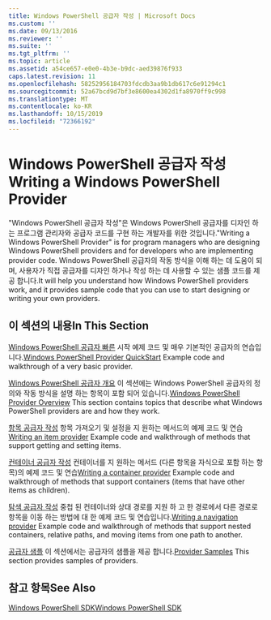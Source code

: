 ```yaml
---
title: Windows PowerShell 공급자 작성 | Microsoft Docs
ms.custom: ''
ms.date: 09/13/2016
ms.reviewer: ''
ms.suite: ''
ms.tgt_pltfrm: ''
ms.topic: article
ms.assetid: a54ce657-e0e0-4b3e-b9dc-aed39876f933
caps.latest.revision: 11
ms.openlocfilehash: 58252956184703fdcdb3aa9b1db617c6e91294c1
ms.sourcegitcommit: 52a67bcd9d7bf3e8600ea4302d1fa8970ff9c998
ms.translationtype: MT
ms.contentlocale: ko-KR
ms.lasthandoff: 10/15/2019
ms.locfileid: "72366192"
---
```

# <a name="writing-a-windows-powershell-provider"></a><span data-ttu-id="d6d5d-102">Windows PowerShell 공급자 작성</span><span class="sxs-lookup"><span data-stu-id="d6d5d-102">Writing a Windows PowerShell Provider</span></span>

<span data-ttu-id="d6d5d-103">"Windows PowerShell 공급자 작성"은 Windows PowerShell 공급자를 디자인 하는 프로그램 관리자와 공급자 코드를 구현 하는 개발자를 위한 것입니다.</span><span class="sxs-lookup"><span data-stu-id="d6d5d-103">"Writing a Windows PowerShell Provider" is for program managers who are designing Windows PowerShell providers and for developers who are implementing provider code.</span></span> <span data-ttu-id="d6d5d-104">Windows PowerShell 공급자의 작동 방식을 이해 하는 데 도움이 되며, 사용자가 직접 공급자를 디자인 하거나 작성 하는 데 사용할 수 있는 샘플 코드를 제공 합니다.</span><span class="sxs-lookup"><span data-stu-id="d6d5d-104">It will help you understand how Windows PowerShell providers work, and it provides sample code that you can use to start designing or writing your own providers.</span></span>

## <a name="in-this-section"></a><span data-ttu-id="d6d5d-105">이 섹션의 내용</span><span class="sxs-lookup"><span data-stu-id="d6d5d-105">In This Section</span></span>

<span data-ttu-id="d6d5d-106">[Windows PowerShell 공급자 빠른](./windows-powershell-provider-quickstart.md) 시작 예제 코드 및 매우 기본적인 공급자의 연습입니다.</span><span class="sxs-lookup"><span data-stu-id="d6d5d-106">[Windows PowerShell Provider QuickStart](./windows-powershell-provider-quickstart.md) Example code and walkthrough of a very basic provider.</span></span>

<span data-ttu-id="d6d5d-107">[Windows PowerShell 공급자 개요](./windows-powershell-provider-overview.md) 이 섹션에는 Windows PowerShell 공급자의 정의와 작동 방식을 설명 하는 항목이 포함 되어 있습니다.</span><span class="sxs-lookup"><span data-stu-id="d6d5d-107">[Windows PowerShell Provider Overview](./windows-powershell-provider-overview.md) This section contains topics that describe what Windows PowerShell providers are and how they work.</span></span>

<span data-ttu-id="d6d5d-108">[항목 공급자 작성](./writing-an-item-provider.md) 항목 가져오기 및 설정을 지 원하는 메서드의 예제 코드 및 연습</span><span class="sxs-lookup"><span data-stu-id="d6d5d-108">[Writing an item provider](./writing-an-item-provider.md) Example code and walkthrough of methods that support getting and setting items.</span></span>

<span data-ttu-id="d6d5d-109">[컨테이너 공급자 작성](./writing-a-container-provider.md) 컨테이너를 지 원하는 메서드 (다른 항목을 자식으로 포함 하는 항목)의 예제 코드 및 연습</span><span class="sxs-lookup"><span data-stu-id="d6d5d-109">[Writing a container provider](./writing-a-container-provider.md) Example code and walkthrough of methods that support containers (items that have other items as children).</span></span>

<span data-ttu-id="d6d5d-110">[탐색 공급자 작성](./writing-a-navigation-provider.md) 중첩 된 컨테이너와 상대 경로를 지원 하 고 한 경로에서 다른 경로로 항목을 이동 하는 방법에 대 한 예제 코드 및 연습입니다.</span><span class="sxs-lookup"><span data-stu-id="d6d5d-110">[Writing a navigation provider](./writing-a-navigation-provider.md) Example code and walkthrough of methods that support nested containers, relative paths, and moving items from one path to another.</span></span>

<span data-ttu-id="d6d5d-111">[공급자 샘플](./provider-samples.md) 이 섹션에서는 공급자의 샘플을 제공 합니다.</span><span class="sxs-lookup"><span data-stu-id="d6d5d-111">[Provider Samples](./provider-samples.md) This section provides samples of providers.</span></span>

## <a name="see-also"></a><span data-ttu-id="d6d5d-112">참고 항목</span><span class="sxs-lookup"><span data-stu-id="d6d5d-112">See Also</span></span>

[<span data-ttu-id="d6d5d-113">Windows PowerShell SDK</span><span class="sxs-lookup"><span data-stu-id="d6d5d-113">Windows PowerShell SDK</span></span>](../windows-powershell-reference.md)